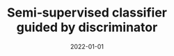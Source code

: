 ---
# Documentation: https://wowchemy.com/docs/managing-content/

title: Semi‑supervised classifier guided by discriminator
subtitle: ''
summary: ''
authors:
- Sebastian Jamroziński
- markowska-kaczmar
tags: []
categories: []
date: '2022-01-01'
lastmod: 2022-10-07T04:58:33Z
featured: false
draft: false

# Featured image
# To use, add an image named `featured.jpg/png` to your page's folder.
# Focal points: Smart, Center, TopLeft, Top, TopRight, Left, Right, BottomLeft, Bottom, BottomRight.
image:
  caption: ''
  focal_point: ''
  preview_only: false

# Projects (optional).
#   Associate this post with one or more of your projects.
#   Simply enter your project's folder or file name without extension.
#   E.g. `projects = ["internal-project"]` references `content/project/deep-learning/index.md`.
#   Otherwise, set `projects = []`.
projects: []
publishDate: '2022-10-07T04:58:31.964634Z'
publication_types:
- '2'
abstract: ''
publication: '*Scientific Reports*'
doi: 10.1038/s41598-022-18947-6
url_pdf: https://www.nature.com/articles/s41598-022-18947-6.pdf
---